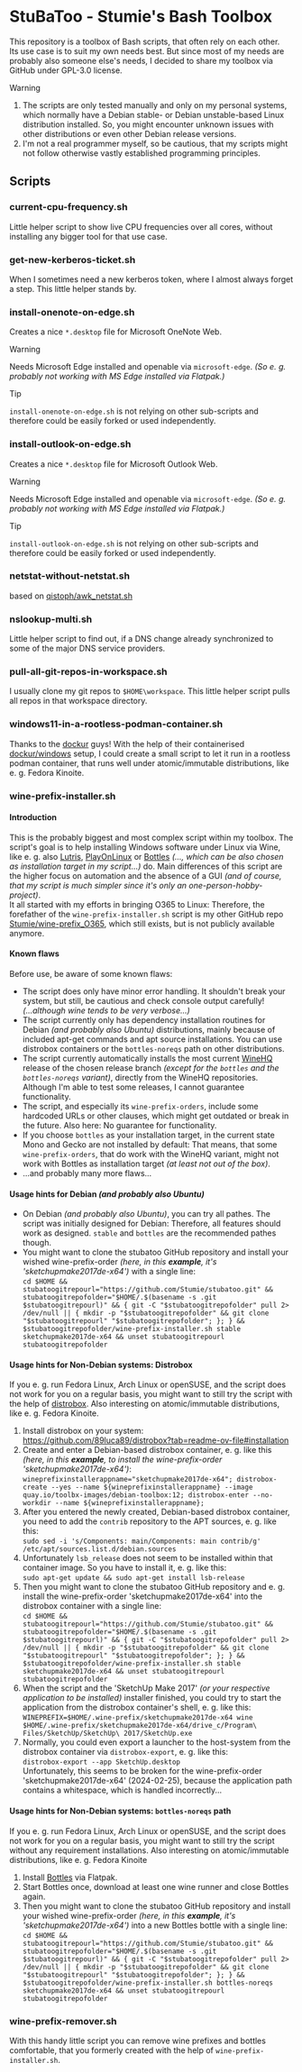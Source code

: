 # StuBaToo - Stumie's Bash Toolbox
This repository is a toolbox of Bash scripts, that often rely on each other.\
Its use case is to suit my own needs best. But since most of my needs are probably also someone else's needs, I decided to share my toolbox via GitHub under GPL-3.0 license.
> [!WARNING]
> 1. The scripts are only tested manually and only on my personal systems, which normally have a Debian stable- or Debian unstable-based Linux distribution installed. So, you might encounter unknown issues with other distributions or even other Debian release versions.
> 2. I'm not a real programmer myself, so be cautious, that my scripts might not follow otherwise vastly established programming principles.
## Scripts
### current-cpu-frequency.sh
Little helper script to show live CPU frequencies over all cores, without installing any bigger tool for that use case.
### get-new-kerberos-ticket.sh
When I sometimes need a new kerberos token, where I almost always forget a step. This little helper stands by.
### install-onenote-on-edge.sh
Creates a nice `*.desktop` file for Microsoft OneNote Web.

> [!WARNING]
> Needs Microsoft Edge installed and openable via `microsoft-edge`. _(So e. g. probably not working with MS Edge installed via Flatpak.)_

> [!TIP]
> `install-onenote-on-edge.sh` is not relying on other sub-scripts and therefore could be easily forked or used independently.
### install-outlook-on-edge.sh
Creates a nice `*.desktop` file for Microsoft Outlook Web.

> [!WARNING]
> Needs Microsoft Edge installed and openable via `microsoft-edge`. _(So e. g. probably not working with MS Edge installed via Flatpak.)_

> [!TIP]
> `install-outlook-on-edge.sh` is not relying on other sub-scripts and therefore could be easily forked or used independently.
### netstat-without-netstat.sh
based on [qistoph/awk_netstat.sh](https://gist.github.com/qistoph/1b0708c888f078c3720de6c6f9562997)
### nslookup-multi.sh
Little helper script to find out, if a DNS change already synchronized to some of the major DNS service providers.
### pull-all-git-repos-in-workspace.sh
I usually clone my git repos to `$HOME\workspace`. 
This little helper script pulls all repos in that workspace directory.
### windows11-in-a-rootless-podman-container.sh
Thanks to the [dockur](https://github.com/dockur) guys!
With the help of their containerised [dockur/windows](https://github.com/dockur/windows) setup, I could create a small script to let it run in a rootless podman container, that runs well under atomic/immutable distributions, like e. g. Fedora Kinoite.
### wine-prefix-installer.sh
#### Introduction
This is the probably biggest and most complex script within my toolbox. The script's goal is to help installing Windows software under Linux via Wine, like e. g. also [Lutris](https://lutris.net/), [PlayOnLinux](https://www.playonlinux.com/) or [Bottles](https://usebottles.com/) _(..., which can be also chosen as installation target in my script...)_ do. Main differences of this script are the higher focus on automation and the absence of a GUI _(and of course, that my script is much simpler since it's only an one-person-hobby-project)_.\
It all started with my efforts in bringing O365 to Linux: Therefore, the forefather of the `wine-prefix-installer.sh` script is my other GitHub repo [Stumie/wine-prefix_O365](https://github.com/Stumie/wine-prefix_O365), which still exists, but is not publicly available anymore.
#### Known flaws
Before use, be aware of some known flaws:
* The script does only have minor error handling. It shouldn't break your system, but still, be cautious and check console output carefully! _(...although wine tends to be very verbose...)_
* The script currently only has dependency installation routines for Debian _(and probably also Ubuntu)_ distributions, mainly because of included apt-get commands and apt source installations. You can use distrobox containers or the `bottles-noreqs` path on other distributions.
* The script currently automatically installs the most current [WineHQ](https://www.winehq.org/) release of the chosen release branch _(except for the `bottles` and the `bottles-noreqs` variant)_, directly from the WineHQ repositories. Although I'm able to test some releases, I cannot guarantee functionality.
* The script, and especially its `wine-prefix-orders`, include some hardcoded URLs or other clauses, which might get outdated or break in the future. Also here: No guarantee for functionality.
* If you choose `bottles` as your installation target, in the current state Mono and Gecko are not installed by default: That means, that some `wine-prefix-orders`, that do work with the WineHQ variant, might not work with Bottles as installation target _(at least not out of the box)_.
* ...and probably many more flaws...
#### Usage hints for Debian _(and probably also Ubuntu)_
* On Debian _(and probably also Ubuntu)_, you can try all pathes. The script was initially designed for Debian: Therefore, all features should work as designed. `stable` and `bottles` are the recommended pathes though.
* You might want to clone the stubatoo GitHub repository and install your wished wine-prefix-order _(here, in this __example__, it's 'sketchupmake2017de-x64')_ with a single line:  
`cd $HOME && stubatoogitrepourl="https://github.com/Stumie/stubatoo.git" && stubatoogitrepofolder="$HOME/.$(basename -s .git $stubatoogitrepourl)" && { git -C "$stubatoogitrepofolder" pull 2> /dev/null || { mkdir -p "$stubatoogitrepofolder" && git clone "$stubatoogitrepourl" "$stubatoogitrepofolder"; }; } && $stubatoogitrepofolder/wine-prefix-installer.sh stable sketchupmake2017de-x64 && unset stubatoogitrepourl stubatoogitrepofolder`
#### Usage hints for Non-Debian systems: Distrobox
If you e. g. run Fedora Linux, Arch Linux or openSUSE, and the script does not work for you on a regular basis, you might want to still try the script with the help of [distrobox](https://github.com/89luca89/distrobox).
Also interesting on atomic/immutable distributions, like e. g. Fedora Kinoite.
1. Install distrobox on your system: https://github.com/89luca89/distrobox?tab=readme-ov-file#installation
2. Create and enter a Debian-based distrobox container, e. g. like this _(here, in this __example__, to install the wine-prefix-order 'sketchupmake2017de-x64')_:  
`wineprefixinstallerappname="sketchupmake2017de-x64"; distrobox-create --yes --name ${wineprefixinstallerappname} --image quay.io/toolbx-images/debian-toolbox:12; distrobox-enter --no-workdir --name ${wineprefixinstallerappname};`
3. After you entered the newly created, Debian-based distrobox container, you need to add the `contrib` repository to the APT sources, e. g. like this:  
`sudo sed -i 's/Components: main/Components: main contrib/g' /etc/apt/sources.list.d/debian.sources`
4. Unfortunately `lsb_release` does not seem to be installed within that container image. So you have to install it, e. g. like this:  
`sudo apt-get update && sudo apt-get install lsb-release`
5. Then you might want to clone the stubatoo GitHub repository and e. g. install the wine-prefix-order 'sketchupmake2017de-x64' into the distrobox container with a single line:  
`cd $HOME && stubatoogitrepourl="https://github.com/Stumie/stubatoo.git" && stubatoogitrepofolder="$HOME/.$(basename -s .git $stubatoogitrepourl)" && { git -C "$stubatoogitrepofolder" pull 2> /dev/null || { mkdir -p "$stubatoogitrepofolder" && git clone "$stubatoogitrepourl" "$stubatoogitrepofolder"; }; } && $stubatoogitrepofolder/wine-prefix-installer.sh stable sketchupmake2017de-x64 && unset stubatoogitrepourl stubatoogitrepofolder`
6. When the script and the 'SketchUp Make 2017' _(or your respective application to be installed)_ installer finished, you could try to start the application from the distrobox container's shell, e. g. like this:  
`WINEPREFIX=$HOME/.wine-prefix/sketchupmake2017de-x64 wine $HOME/.wine-prefix/sketchupmake2017de-x64/drive_c/Program\ Files/SketchUp/SketchUp\ 2017/SketchUp.exe`
7. Normally, you could even export a launcher to the host-system from the distrobox container via `distrobox-export`, e. g. like this:  
`distrobox-export --app SketchUp.desktop`  
Unfortunately, this seems to be broken for the wine-prefix-order 'sketchupmake2017de-x64' (2024-02-25), because the application path contains a whitespace, which is handled incorrectly...
#### Usage hints for Non-Debian systems: `bottles-noreqs` path
If you e. g. run Fedora Linux, Arch Linux or openSUSE, and the script does not work for you on a regular basis, you might want to still try the script without any requirement installations.
Also interesting on atomic/immutable distributions, like e. g. Fedora Kinoite
1. Install [Bottles](https://usebottles.com/) via Flatpak.
2. Start Bottles once, download at least one wine runner and close Bottles again.
3. Then you might want to clone the stubatoo GitHub repository and install your wished wine-prefix-order _(here, in this __example__, it's 'sketchupmake2017de-x64')_ into a new Bottles bottle with a single line:  
`cd $HOME && stubatoogitrepourl="https://github.com/Stumie/stubatoo.git" && stubatoogitrepofolder="$HOME/.$(basename -s .git $stubatoogitrepourl)" && { git -C "$stubatoogitrepofolder" pull 2> /dev/null || { mkdir -p "$stubatoogitrepofolder" && git clone "$stubatoogitrepourl" "$stubatoogitrepofolder"; }; } && $stubatoogitrepofolder/wine-prefix-installer.sh bottles-noreqs sketchupmake2017de-x64 && unset stubatoogitrepourl stubatoogitrepofolder`
### wine-prefix-remover.sh
With this handy little script you can remove wine prefixes and bottles comfortable, that you formerly created with the help of `wine-prefix-installer.sh`.
